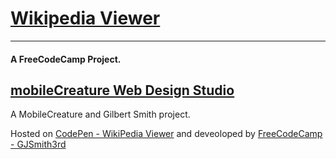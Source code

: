 # [Wikipedia Viewer](http://codepen.io/GJSmith3rd/full/WrqPgO)
--------------------------------
#### A FreeCodeCamp Project.

[mobileCreature Web Design Studio](http://gjsmith3rd.github.io/)
--------------------------------
A MobileCreature and Gilbert Smith project.

Hosted on [CodePen - WikiPedia Viewer](http://codepen.io/GJSmith3rd/full/WrqPgO/) and deveoloped by [FreeCodeCamp - GJSmith3rd](http://freecodecamp.com/gjsmith3rd)


